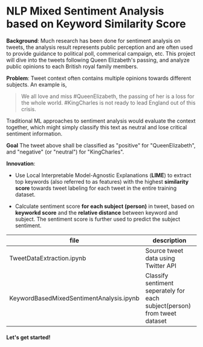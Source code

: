 # NLP Mixed Sentiment Analysis based on Keyword Similarity Score

**Background**: Much research has been done for sentiment analysis on tweets, the analysis result represents public perception and are often used to provide guidance to political poll, commerical campaign, etc. This project will dive into the tweets following Queen Elizabeth's passing, and analyze public opinions to each British royal family members.

**Problem**: Tweet context often contains multiple opinions towards different subjects. An example is, 
> We all love and miss #QueenElizabeth, the passing of her is a loss for the whole world. #KingCharles is not ready to lead England out of this crisis.

Traditional ML approaches to sentiment analysis would evaluate the context together, which might simply classify this text as neutral and lose critical sentiment information.

**Goal**
The tweet above shall be classified as "positive" for "QueenElizabeth", and "negative" (or "neutral") for "KingCharles".

**Innovation**: 
- Use Local Interpretable Model-Agnostic Explanations (**LIME**) to extract top keywords (also referred to as features) with the highest **similarity score** towards tweet labeling for each tweet in the entire training dataset.

- Calculate sentiment score **for each subject (person)** in tweet, based on **keyworkd score** and the **relative distance** between keyword and subject. The sentiment score is further used to predict the subject sentiment.

| file                                   | description                                                             |
| -------------------------------------- | ----------------------------------------------------------------------- |
|TweetDataExtraction.ipynb               |Source tweet data using Twitter API                                      |
|KeywordBasedMixedSentimentAnalysis.ipynb|Classify sentiment seperately for each subject(person) from tweet dataset|


#### Let's get started!

